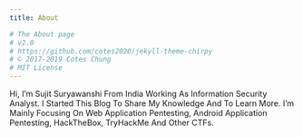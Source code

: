 ```yaml
---
title: About

# The About page
# v2.0
# https://github.com/cotes2020/jekyll-theme-chirpy
# © 2017-2019 Cotes Chung
# MIT License
---
```


Hi, I’m Sujit Suryawanshi From India Working As Information Security Analyst. I Started This Blog To Share My Knowledge And To Learn More.
I’m Mainly Focusing On Web Application Pentesting, Android Application Pentesting, HackTheBox, TryHackMe And Other CTFs.
